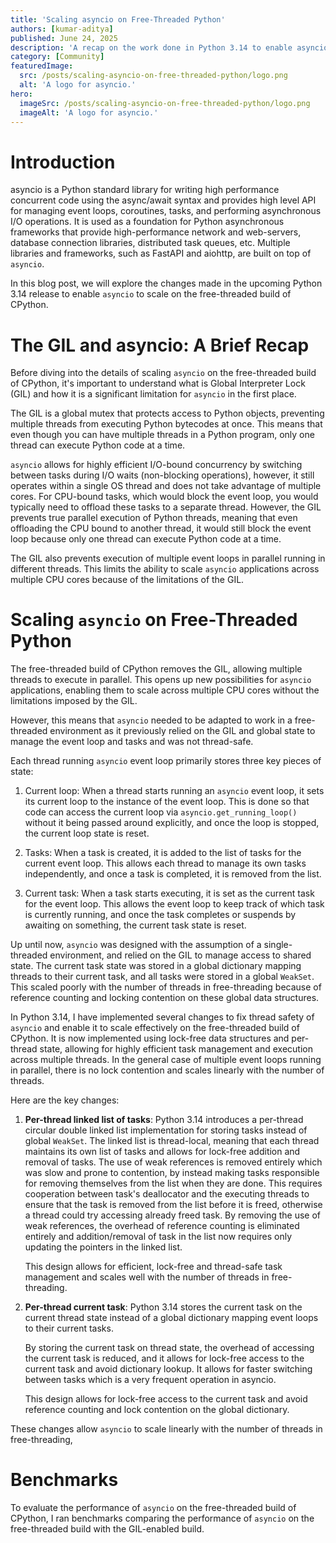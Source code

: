 ```yaml
---
title: 'Scaling asyncio on Free-Threaded Python'
authors: [kumar-aditya]
published: June 24, 2025
description: 'A recap on the work done in Python 3.14 to enable asyncio to scale on the free-threaded build of CPython.'
category: [Community]
featuredImage:
  src: /posts/scaling-asyncio-on-free-threaded-python/logo.png
  alt: 'A logo for asyncio.'
hero:
  imageSrc: /posts/scaling-asyncio-on-free-threaded-python/logo.png
  imageAlt: 'A logo for asyncio.'
---
```


# Introduction

asyncio is a Python standard library for writing high performance concurrent code
using the async/await syntax and provides high level API for managing event loops, coroutines,
tasks, and performing asynchronous I/O operations. It is used as a foundation for Python asynchronous
frameworks that provide high-performance network and web-servers, database connection libraries,
distributed task queues, etc. Multiple libraries and frameworks, such as FastAPI and aiohttp,
are built on top of `asyncio`.

In this blog post, we will explore the changes made in the upcoming Python 3.14 release to
enable `asyncio` to scale on the free-threaded build of CPython.

# The GIL and asyncio: A Brief Recap

Before diving into the details of scaling `asyncio` on the free-threaded
build of CPython, it's important to understand what is Global Interpreter Lock (GIL)
and how it is a significant limitation for `asyncio` in the first place.

The GIL is a global mutex that protects access to Python objects, preventing multiple threads
from executing Python bytecodes at once. This means that even though you can have multiple
threads in a Python program, only one thread can execute Python code at a time.

`asyncio` allows for highly efficient I/O-bound concurrency
by switching between tasks during I/O waits (non-blocking operations), however,
it still operates within a single OS thread and does not take advantage of multiple cores.
For CPU-bound tasks, which would block the event loop, you would typically need to offload
these tasks to a separate thread. However, the GIL prevents true parallel execution of Python threads,
meaning that even offloading the CPU bound to another thread, it would still block the event loop
because only one thread can execute Python code at a time.

The GIL also prevents execution of multiple event loops in parallel running
in different threads. This limits the ability to scale `asyncio` applications
across multiple CPU cores because of the limitations of the GIL.

# Scaling `asyncio` on Free-Threaded Python

The free-threaded build of CPython removes the GIL, allowing multiple threads
to execute in parallel. This opens up new possibilities for `asyncio` applications,
enabling them to scale across multiple CPU cores without the limitations imposed by the GIL.

However, this means that `asyncio` needed to be adapted to work in a
free-threaded environment as it previously relied on the GIL and global state
to manage the event loop and tasks and was not thread-safe.

Each thread running `asyncio` event loop primarily stores three key pieces of state:

1. Current loop: When a thread starts running an `asyncio` event loop,
  it sets its current loop to the instance of the event loop. This is done so that code
  can access the current loop via `asyncio.get_running_loop()` without it being passed around explicitly,
  and once the loop is stopped, the current loop state is reset.

2. Tasks: When a task is created, it is added to the list of tasks for the current event loop.
   This allows each thread to manage its own tasks independently, and once a task is completed,
   it is removed from the list.

3. Current task: When a task starts executing, it is set as the current task for the event loop.
   This allows the event loop to keep track of which task is currently running, and once the task
   completes or suspends by awaiting on something, the current task state is reset.


Up until now, `asyncio` was designed with the assumption of a single-threaded environment,
and relied on the GIL to manage access to shared state. The current task state was stored in a
global dictionary mapping threads to their current task, and all tasks were stored in a global `WeakSet`.
This scaled poorly with the number of threads in free-threading because of reference counting and locking
contention on these global data structures.

In Python 3.14, I have implemented several changes to fix thread safety of `asyncio`
and enable it to scale effectively on the free-threaded build of CPython.
It is now implemented using lock-free data structures and per-thread state,
allowing for highly efficient task management and execution across multiple threads.
In the general case of multiple event loops running in parallel, there
is no lock contention and scales linearly with the number of threads.

Here are the key changes:

1. **Per-thread linked list of tasks**:
    Python 3.14 introduces a per-thread circular double linked list implementation for storing tasks
    instead of global `WeakSet`.
    The linked list is thread-local, meaning that each thread maintains its own list of tasks and allows
    for lock-free addition and removal of tasks.
    The use of weak references is removed entirely which was slow and prone to contention, by instead
    making tasks responsible for removing themselves from the list when they are done.
    This requires cooperation between task's deallocator and the executing threads to ensure that the
    task is removed from the list before it is freed, otherwise a thread could try accessing already
    freed task. By removing the use of weak references,
    the overhead of reference counting is eliminated entirely and addition/removal of task in the list
    now requires only updating the pointers in the linked list.

    This design allows for efficient, lock-free and thread-safe task management and scales well with
    the number of threads in free-threading.

2. **Per-thread current task**:
   Python 3.14 stores the current task on the current thread state instead of a global dictionary mapping
   event loops to their current tasks.

   By storing the current task on thread state, the overhead of accessing the current task is reduced,
   and it allows for lock-free access to the current task and avoid dictionary lookup.
   It allows for faster switching between tasks which is a very frequent operation in asyncio.

   This design allows for lock-free access to the current task and avoid reference counting
   and lock contention on the global dictionary.

These changes allow `asyncio` to scale linearly with the number of threads in free-threading,

# Benchmarks

To evaluate the performance of `asyncio` on the free-threaded build of CPython,
I ran benchmarks comparing the performance of `asyncio` on the free-threaded build
with the GIL-enabled build.
